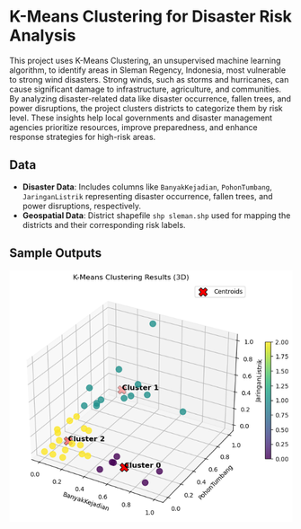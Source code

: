 # K-Means Clustering for Disaster Risk Analysis

This project uses K-Means Clustering, an unsupervised machine learning algorithm, to identify areas in Sleman Regency, Indonesia, most vulnerable to strong wind disasters. Strong winds, such as storms and hurricanes, can cause significant damage to infrastructure, agriculture, and communities. By analyzing disaster-related data like disaster occurrence, fallen trees, and power disruptions, the project clusters districts to categorize them by risk level. These insights help local governments and disaster management agencies prioritize resources, improve preparedness, and enhance response strategies for high-risk areas.
## Data
- **Disaster Data**: Includes columns like `BanyakKejadian`, `PohonTumbang`, `JaringanListrik` representing disaster occurrence, fallen trees, and power disruptions, respectively.
- **Geospatial Data**: District shapefile `shp sleman.shp` used for mapping the districts and their corresponding risk labels.

## Sample Outputs
<img src=images/output.png width="600">
